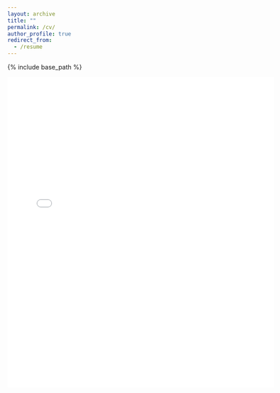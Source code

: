 ```yaml
---
layout: archive
title: ""
permalink: /cv/
author_profile: true
redirect_from:
  - /resume
---
```


{% include base_path %}

<embed src="{{ site.baseurl }}/files/ChengyiLyu_CV.pdf" width="600" height="700" type='application/pdf'> 


